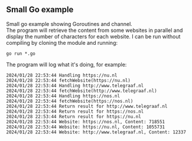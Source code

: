 ## Small Go example

Small go example showing Goroutines and channel.<br>
The program will retrieve the content from some websites in parallel and display the number of characters
for each website.
I can be run without compiling by cloning the module and running:
```
go run *.go
```
The program will log what it's doing, for example:
```
2024/01/28 22:53:44 Handling https://nu.nl
2024/01/28 22:53:44 fetchWebsite(https://nu.nl)
2024/01/28 22:53:44 Handling http://www.telegraaf.nl
2024/01/28 22:53:44 fetchWebsite(http://www.telegraaf.nl)
2024/01/28 22:53:44 Handling https://nos.nl
2024/01/28 22:53:44 fetchWebsite(https://nos.nl)
2024/01/28 22:53:44 Return result for http://www.telegraaf.nl
2024/01/28 22:53:44 Return result for https://nos.nl
2024/01/28 22:53:44 Return result for https://nu.nl
2024/01/28 22:53:44 Website: https://nos.nl, Content: 718551 
2024/01/28 22:53:44 Website: https://nu.nl, Content: 1055731 
2024/01/28 22:53:44 Website: http://www.telegraaf.nl, Content: 12337 

```